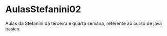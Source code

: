 # AulasStefanini02
Aulas da Stefanini da terceira e quarta semana, referente ao curso de java basico.
